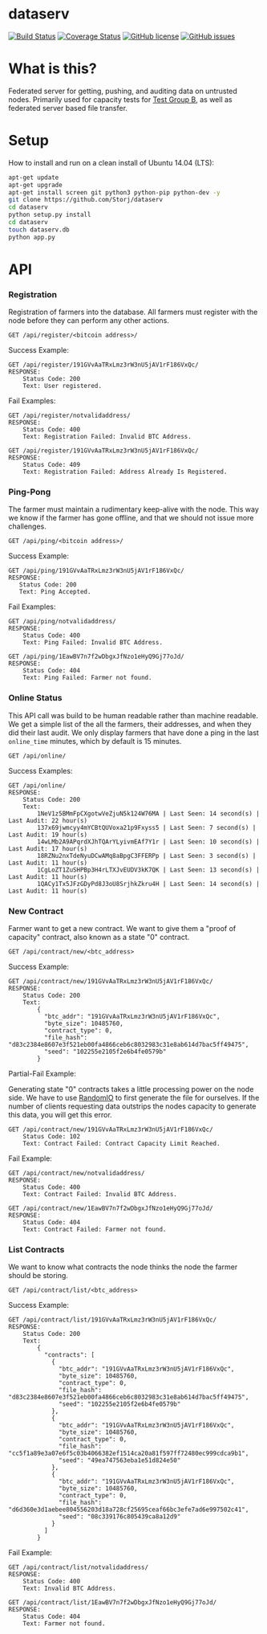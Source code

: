# dataserv

[![Build Status](https://travis-ci.org/Storj/dataserv.svg?branch=master)](https://travis-ci.org/Storj/dataserv)
[![Coverage Status](https://coveralls.io/repos/Storj/dataserv/badge.svg)](https://coveralls.io/r/Storj/dataserv)
[![GitHub license](https://img.shields.io/badge/license-MIT-blue.svg)](https://raw.githubusercontent.com/storj/dataserv/master/LICENSE)
[![GitHub issues](https://img.shields.io/github/issues/storj/dataserv.svg)](https://github.com/storj/dataserv/issues)

# What is this?

Federated server for getting, pushing, and auditing data on untrusted nodes. Primarily used
for capacity tests for [Test Group B](http://storj.io/earlyaccess), as well as federated
server based file transfer.

# Setup
How to install and run on a clean install of Ubuntu 14.04 (LTS):
```sh
apt-get update
apt-get upgrade
apt-get install screen git python3 python-pip python-dev -y
git clone https://github.com/Storj/dataserv
cd dataserv
python setup.py install
cd dataserv
touch dataserv.db
python app.py
```

# API


### Registration
Registration of farmers into the database. All farmers must register with the node before they
can perform any other actions.

    GET /api/register/<bitcoin address>/

Success Example:

    GET /api/register/191GVvAaTRxLmz3rW3nU5jAV1rF186VxQc/
    RESPONSE:
        Status Code: 200
        Text: User registered.

Fail Examples:

    GET /api/register/notvalidaddress/
    RESPONSE:
        Status Code: 400
        Text: Registration Failed: Invalid BTC Address.

    GET /api/register/191GVvAaTRxLmz3rW3nU5jAV1rF186VxQc/
    RESPONSE:
        Status Code: 409
        Text: Registration Failed: Address Already Is Registered.

### Ping-Pong
The farmer must maintain a rudimentary keep-alive with the node. This way we know if the farmer
has gone offline, and that we should not issue more challenges.

    GET /api/ping/<bitcoin address>/

Success Example:

    GET /api/ping/191GVvAaTRxLmz3rW3nU5jAV1rF186VxQc/
    RESPONSE:
       Status Code: 200
       Text: Ping Accepted.

Fail Examples:

    GET /api/ping/notvalidaddress/
    RESPONSE:
        Status Code: 400
        Text: Ping Failed: Invalid BTC Address.

    GET /api/ping/1EawBV7n7f2wDbgxJfNzo1eHyQ9Gj77oJd/
    RESPONSE:
        Status Code: 404
        Text: Ping Failed: Farmer not found.

### Online Status
This API call was build to be human readable rather than machine readable. We get a simple
list of the all the farmers, their addresses, and when they did their last audit. We only
display farmers that have done a ping in the last `online_time` minutes, which by default
is 15 minutes.

    GET /api/online/

Success Examples:

    GET /api/online/
    RESPONSE:
        Status Code: 200
        Text:
            1NeV1z5BMmFpCXgotwVeZjuN5k124W76MA | Last Seen: 14 second(s) | Last Audit: 22 hour(s)
            137x69jwmcyy4mYCBtQUVoxa21p9Fxyss5 | Last Seen: 7 second(s) | Last Audit: 19 hour(s)
            14wLMb2A9APqrdXJhTQArYLyivmEAf7Y1r | Last Seen: 10 second(s) | Last Audit: 17 hour(s)
            18RZNu2nxTdeNyuDCwAMq8aBpgC3FFERPp | Last Seen: 3 second(s) | Last Audit: 11 hour(s)
            1CgLoZT1ZuSHPBp3H4rLTXJvEUDV3kK7QK | Last Seen: 13 second(s) | Last Audit: 11 hour(s)
            1QACy1Tx5JFzGDyPd8J3oU8SrjhkZkru4H | Last Seen: 14 second(s) | Last Audit: 11 hour(s)

### New Contract
Farmer want to get a new contract. We want to give them a "proof of capacity" contract, also known as a state "0" contract. 
 
    GET /api/contract/new/<btc_address>
    
Success Example:
    
    GET /api/contract/new/191GVvAaTRxLmz3rW3nU5jAV1rF186VxQc/
    RESPONSE: 
        Status Code: 200
        Text:
            {
              "btc_addr": "191GVvAaTRxLmz3rW3nU5jAV1rF186VxQc",
              "byte_size": 10485760,
              "contract_type": 0,
              "file_hash": "d83c2384e8607e3f521eb00fa4866ceb6c8032983c31e8ab614d7bac5ff49475",
              "seed": "102255e2105f2e6b4fe0579b"
            }
            
Partial-Fail Example:

Generating state "0" contracts takes a little processing power on the node side. We have to use [RandomIO](https://github.com/Storj/RandomIO) to first generate the file for ourselves. If the number of clients requesting data outstrips the nodes capacity to generate this data, you will get this error.

    GET /api/contract/new/191GVvAaTRxLmz3rW3nU5jAV1rF186VxQc/
        Status Code: 102
        Text: Contract Failed: Contract Capacity Limit Reached.
            
Fail Example:

    GET /api/contract/new/notvalidaddress/
    RESPONSE: 
        Status Code: 400 
        Text: Contract Failed: Invalid BTC Address.
    
    GET /api/contract/new/1EawBV7n7f2wDbgxJfNzo1eHyQ9Gj77oJd/
    RESPONSE:
        Status Code: 404
        Text: Contract Failed: Farmer not found.
        
### List Contracts
We want to know what contracts the node thinks the node the farmer should be storing.

    GET /api/contract/list/<btc_address>
  
Success Example:

    GET /api/contract/list/191GVvAaTRxLmz3rW3nU5jAV1rF186VxQc/
    RESPONSE: 
        Status Code: 200
        Text:
            {
              "contracts": [
                {
                  "btc_addr": "191GVvAaTRxLmz3rW3nU5jAV1rF186VxQc",
                  "byte_size": 10485760,
                  "contract_type": 0,
                  "file_hash": "d83c2384e8607e3f521eb00fa4866ceb6c8032983c31e8ab614d7bac5ff49475",
                  "seed": "102255e2105f2e6b4fe0579b"
                },
                {
                  "btc_addr": "191GVvAaTRxLmz3rW3nU5jAV1rF186VxQc",
                  "byte_size": 10485760,
                  "contract_type": 0,
                  "file_hash": "cc5f1a89e3a07e6f5c03b4066382ef1514ca20a81f597ff72480ec999cdca9b1",
                  "seed": "49ea747563eba1e51d824e50"
                },
                {
                  "btc_addr": "191GVvAaTRxLmz3rW3nU5jAV1rF186VxQc",
                  "byte_size": 10485760,
                  "contract_type": 0,
                  "file_hash": "d6d360e3d1aebee804556203d18a728cf25695ceaf66bc3efe7ad6e997502c41",
                  "seed": "08c339176c805439ca8a12d9"
                }
              ]
            }
            
Fail Example:

    GET /api/contract/list/notvalidaddress/
    RESPONSE: 
        Status Code: 400 
        Text: Invalid BTC Address.
    
    GET /api/contract/list/1EawBV7n7f2wDbgxJfNzo1eHyQ9Gj77oJd/
    RESPONSE:
        Status Code: 404
        Text: Farmer not found.
